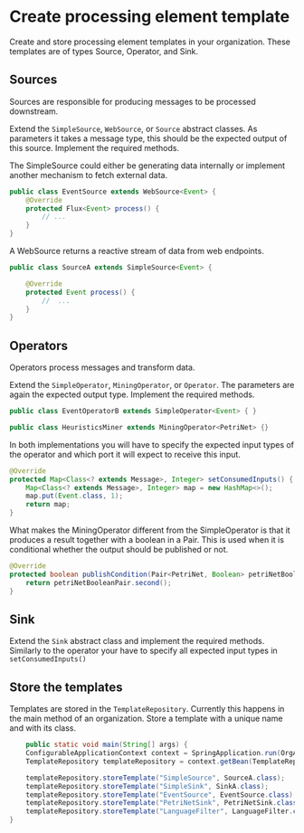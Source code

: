 # Create processing element template
Create and store processing element templates in your organization. These templates are of types Source, Operator, and Sink.

## Sources
Sources are responsible for producing messages to be processed downstream.

Extend the `SimpleSource`, `WebSource`, or `Source` abstract classes. As parameters it takes a message type, this should be the expected output of this source. Implement the required methods. 

The SimpleSource could either be generating data internally or implement another mechanism to fetch external data. 
```java
public class EventSource extends WebSource<Event> {
    @Override
    protected Flux<Event> process() {
        // ...
    }
}
```
A WebSource returns a reactive stream of data from web endpoints.

```java
public class SourceA extends SimpleSource<Event> {

    @Override
    protected Event process() {
        //  ...
    }
}
```

## Operators
Operators process messages and transform data.

Extend the `SimpleOperator`, `MiningOperator`, or `Operator`. The parameters are again the expected output type. Implement the required methods.
```java
public class EventOperatorB extends SimpleOperator<Event> { } 

public class HeuristicsMiner extends MiningOperator<PetriNet> {}
```
In both implementations you will have to specify the expected input types of the operator and which port it will expect to receive this input.
```java
@Override
protected Map<Class<? extends Message>, Integer> setConsumedInputs() {
    Map<Class<? extends Message>, Integer> map = new HashMap<>();
    map.put(Event.class, 1);
    return map;
}
```

What makes the MiningOperator different from the SimpleOperator is that it produces a result together with a boolean in a Pair. This is used when it is conditional whether the output should be published or not.

```java
@Override
protected boolean publishCondition(Pair<PetriNet, Boolean> petriNetBooleanPair) {
    return petriNetBooleanPair.second();
}
```

## Sink
Extend the `Sink` abstract class and implement the required methods. Similarly to the operator your have to specify all expected input types in `setConsumedInputs()`

## Store the templates
Templates are stored in the `TemplateRepository`. Currently this happens in the main method of an organization. Store a template with a unique name and with its class.
```java
    public static void main(String[] args) {
    ConfigurableApplicationContext context = SpringApplication.run(OrgAApplication.class, args);
    TemplateRepository templateRepository = context.getBean(TemplateRepository.class);

    templateRepository.storeTemplate("SimpleSource", SourceA.class);
    templateRepository.storeTemplate("SimpleSink", SinkA.class);
    templateRepository.storeTemplate("EventSource", EventSource.class);
    templateRepository.storeTemplate("PetriNetSink", PetriNetSink.class);
    templateRepository.storeTemplate("LanguageFilter", LanguageFilter.class);
}
```

